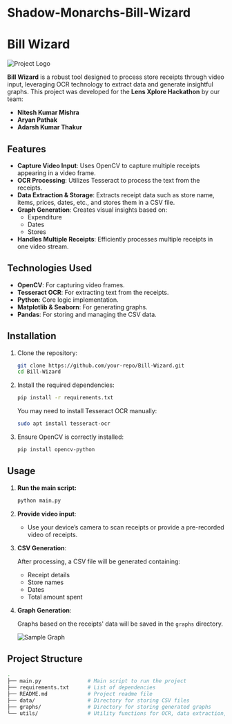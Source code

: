 # Shadow-Monarchs-Bill-Wizard
# Bill Wizard

![Project Logo](path_to_logo_image)

**Bill Wizard** is a robust tool designed to process store receipts through video input, leveraging OCR technology to extract data and generate insightful graphs. This project was developed for the **Lens Xplore Hackathon** by our team:

- **Nitesh Kumar Mishra**
- **Aryan Pathak**
- **Adarsh Kumar Thakur**

## Features

- **Capture Video Input**: Uses OpenCV to capture multiple receipts appearing in a video frame.
- **OCR Processing**: Utilizes Tesseract to process the text from the receipts.
- **Data Extraction & Storage**: Extracts receipt data such as store name, items, prices, dates, etc., and stores them in a CSV file.
- **Graph Generation**: Creates visual insights based on:
  - Expenditure
  - Dates
  - Stores
- **Handles Multiple Receipts**: Efficiently processes multiple receipts in one video stream.

## Technologies Used

- **OpenCV**: For capturing video frames.
- **Tesseract OCR**: For extracting text from the receipts.
- **Python**: Core logic implementation.
- **Matplotlib & Seaborn**: For generating graphs.
- **Pandas**: For storing and managing the CSV data.

## Installation

1. Clone the repository:

    ```bash
    git clone https://github.com/your-repo/Bill-Wizard.git
    cd Bill-Wizard
    ```

2. Install the required dependencies:

    ```bash
    pip install -r requirements.txt
    ```

    You may need to install Tesseract OCR manually:

    ```bash
    sudo apt install tesseract-ocr
    ```

3. Ensure OpenCV is correctly installed:

    ```bash
    pip install opencv-python
    ```

## Usage

1. **Run the main script:**

    ```bash
    python main.py
    ```

2. **Provide video input**:

   - Use your device’s camera to scan receipts or provide a pre-recorded video of receipts.

3. **CSV Generation**:

   After processing, a CSV file will be generated containing:
   - Receipt details
   - Store names
   - Dates
   - Total amount spent

4. **Graph Generation**:

   Graphs based on the receipts' data will be saved in the `graphs` directory.
   
   ![Sample Graph](path_to_sample_graph_image)

## Project Structure

```bash
.
├── main.py               # Main script to run the project
├── requirements.txt      # List of dependencies
├── README.md             # Project readme file
├── data/                 # Directory for storing CSV files
├── graphs/               # Directory for storing generated graphs
└── utils/                # Utility functions for OCR, data extraction, etc.

